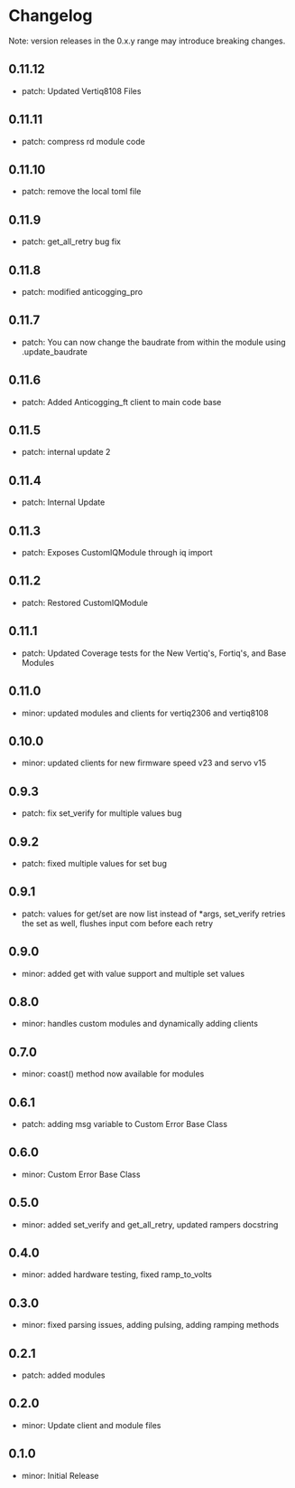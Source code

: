 # Changelog
Note: version releases in the 0.x.y range may introduce breaking changes.

## 0.11.12

- patch: Updated Vertiq8108 Files

## 0.11.11

- patch: compress rd module code

## 0.11.10

- patch: remove the local toml file

## 0.11.9

- patch: get_all_retry bug fix

## 0.11.8

- patch: modified anticogging_pro

## 0.11.7

- patch: You can now change the baudrate from within the module using .update_baudrate

## 0.11.6

- patch: Added Anticogging_ft client to main code base

## 0.11.5

- patch: internal update 2

## 0.11.4

- patch: Internal Update

## 0.11.3

- patch: Exposes CustomIQModule through iq import

## 0.11.2

- patch: Restored CustomIQModule

## 0.11.1

- patch: Updated Coverage tests for the New Vertiq's, Fortiq's, and Base Modules

## 0.11.0

- minor: updated modules and clients for vertiq2306 and vertiq8108

## 0.10.0

- minor: updated clients for new firmware speed v23 and servo v15

## 0.9.3

- patch: fix set_verify for multiple values bug

## 0.9.2

- patch: fixed multiple values for set bug

## 0.9.1

- patch: values for get/set are now list instead of *args, set_verify retries the set as well, flushes input com before each retry

## 0.9.0

- minor: added get with value support and multiple set values

## 0.8.0

- minor: handles custom modules and dynamically adding clients

## 0.7.0

- minor: coast() method now available for modules

## 0.6.1

- patch: adding msg variable to Custom Error Base Class

## 0.6.0

- minor: Custom Error Base Class

## 0.5.0

- minor: added set_verify and get_all_retry, updated rampers docstring

## 0.4.0

- minor: added hardware testing, fixed ramp_to_volts

## 0.3.0

- minor: fixed parsing issues, adding pulsing, adding ramping methods

## 0.2.1

- patch: added modules

## 0.2.0

- minor: Update client and module files

## 0.1.0

- minor: Initial Release

